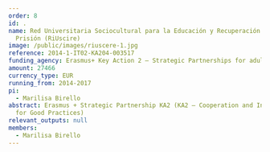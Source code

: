```yaml
---
order: 8
id: .
name: Red Universitaria Sociocultural para la Educación y Recuperación en
  Prisión (RiUscire)
image: /public/images/riuscere-1.jpg
reference: 2014-1-IT02-KA204-003517
funding_agency: Erasmus+ Key Action 2 – Strategic Partnerships for adult education
amount: 27466
currency_type: EUR
running_from: 2014-2017
pi:
  - Marilisa Birello
abstract: Erasmus + Strategic Partnership KA2 (KA2 – Cooperation and Innovation
  for Good Practices)
relevant_outputs: null
members:
  - Marilisa Birello
---
```

